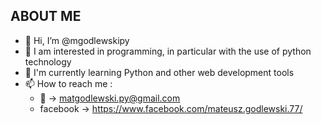 ## ABOUT ME
- 👋 Hi, I’m @mgodlewskipy
- 👀 I am interested in programming, in particular with the use of python technology
- 🌱 I'm currently learning Python and other web development tools
- 📫 How to reach me :
    - 📧 -> matgodlewski.py@gmail.com
    - facebook -> https://www.facebook.com/mateusz.godlewski.77/
